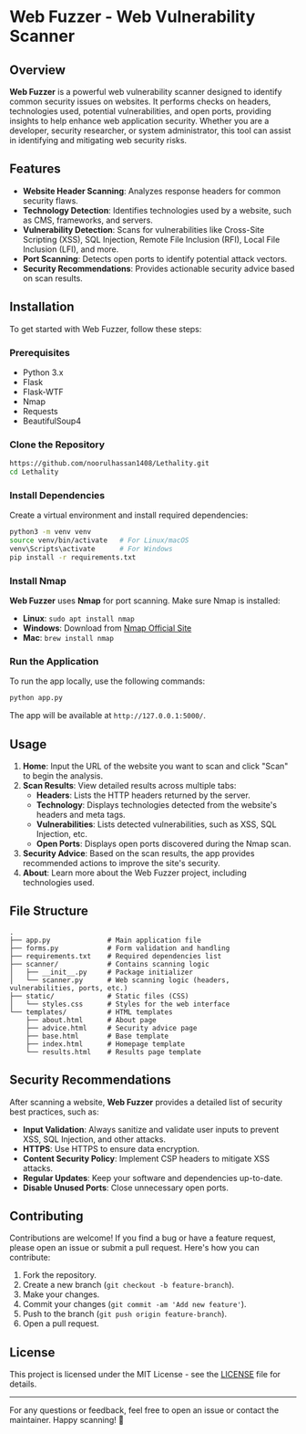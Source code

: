 # Web Fuzzer - Web Vulnerability Scanner

## Overview

**Web Fuzzer** is a powerful web vulnerability scanner designed to identify common security issues on websites. It performs checks on headers, technologies used, potential vulnerabilities, and open ports, providing insights to help enhance web application security. Whether you are a developer, security researcher, or system administrator, this tool can assist in identifying and mitigating web security risks.

## Features

- **Website Header Scanning**: Analyzes response headers for common security flaws.
- **Technology Detection**: Identifies technologies used by a website, such as CMS, frameworks, and servers.
- **Vulnerability Detection**: Scans for vulnerabilities like Cross-Site Scripting (XSS), SQL Injection, Remote File Inclusion (RFI), Local File Inclusion (LFI), and more.
- **Port Scanning**: Detects open ports to identify potential attack vectors.
- **Security Recommendations**: Provides actionable security advice based on scan results.

## Installation

To get started with Web Fuzzer, follow these steps:

### Prerequisites

- Python 3.x
- Flask
- Flask-WTF
- Nmap
- Requests
- BeautifulSoup4

### Clone the Repository

```bash
https://github.com/noorulhassan1408/Lethality.git
cd Lethality
```

### Install Dependencies

Create a virtual environment and install required dependencies:

```bash
python3 -m venv venv
source venv/bin/activate   # For Linux/macOS
venv\Scripts\activate      # For Windows
pip install -r requirements.txt
```

### Install Nmap

**Web Fuzzer** uses **Nmap** for port scanning. Make sure Nmap is installed:

- **Linux**: `sudo apt install nmap`
- **Windows**: Download from [Nmap Official Site](https://nmap.org/download.html)
- **Mac**: `brew install nmap`

### Run the Application

To run the app locally, use the following commands:

```bash
python app.py
```

The app will be available at `http://127.0.0.1:5000/`.

## Usage

1. **Home**: Input the URL of the website you want to scan and click "Scan" to begin the analysis.
2. **Scan Results**: View detailed results across multiple tabs:
   - **Headers**: Lists the HTTP headers returned by the server.
   - **Technology**: Displays technologies detected from the website's headers and meta tags.
   - **Vulnerabilities**: Lists detected vulnerabilities, such as XSS, SQL Injection, etc.
   - **Open Ports**: Displays open ports discovered during the Nmap scan.
3. **Security Advice**: Based on the scan results, the app provides recommended actions to improve the site's security.
4. **About**: Learn more about the Web Fuzzer project, including technologies used.

## File Structure

```
.
├── app.py              # Main application file
├── forms.py            # Form validation and handling
├── requirements.txt    # Required dependencies list
├── scanner/            # Contains scanning logic
│   ├── __init__.py     # Package initializer
│   └── scanner.py      # Web scanning logic (headers, vulnerabilities, ports, etc.)
├── static/             # Static files (CSS)
│   └── styles.css      # Styles for the web interface
└── templates/          # HTML templates
    ├── about.html      # About page
    ├── advice.html     # Security advice page
    ├── base.html       # Base template
    ├── index.html      # Homepage template
    └── results.html    # Results page template
```

## Security Recommendations

After scanning a website, **Web Fuzzer** provides a detailed list of security best practices, such as:

- **Input Validation**: Always sanitize and validate user inputs to prevent XSS, SQL Injection, and other attacks.
- **HTTPS**: Use HTTPS to ensure data encryption.
- **Content Security Policy**: Implement CSP headers to mitigate XSS attacks.
- **Regular Updates**: Keep your software and dependencies up-to-date.
- **Disable Unused Ports**: Close unnecessary open ports.

## Contributing

Contributions are welcome! If you find a bug or have a feature request, please open an issue or submit a pull request. Here's how you can contribute:

1. Fork the repository.
2. Create a new branch (`git checkout -b feature-branch`).
3. Make your changes.
4. Commit your changes (`git commit -am 'Add new feature'`).
5. Push to the branch (`git push origin feature-branch`).
6. Open a pull request.

## License

This project is licensed under the MIT License - see the [LICENSE](LICENSE) file for details.

---

For any questions or feedback, feel free to open an issue or contact the maintainer. Happy scanning! 🚀
